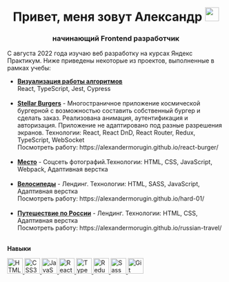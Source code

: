 <h1 align="center">Привет, меня зовут Александр <img src="https://github.com/blackcater/blackcater/raw/main/images/Hi.gif" height="32"/></h1>
<h3 align="center">начинающий Frontend разработчик</h3>

<p>С августа 2022 года изучаю веб разработку на курсах Яндекс Практикум. Ниже приведены некоторые из проектов, выполненные в рамках учебы:
  <ul>
    <li><b><a href="https://github.com/AlexanderMorugin/algososh-project">Визуализация работы алгоритмов</a></b><br>React, TypeScript, Jest, Cypress<br><br></li>
    <li><b><a href="https://github.com/AlexanderMorugin/russian-travel">Stellar Burgers</a></b> - Многостраничное приложение космической бургерной с возможностью составить собственный бургер и сделать заказ. Реализована анимация, аутентификация и авторизация. Приложение не адаптировано под разные разрешения экранов. Технологии: React, React DnD, React Router, Redux, TypeScript, WebSocket<br>Посмотреть работу: https://alexandermorugin.github.io/react-burger/<br><br></li>    
    <li><b><a href="https://github.com/AlexanderMorugin/mesto-project">Место</a></b> - Соцсеть фотографий.Технологии: HTML, CSS, JavaScript, Webpack, Адаптивная верстка<br><br></li>
    <li><b><a href="https://github.com/AlexanderMorugin/hard-01">Велосипеды</a></b> - Лендинг. Технологии: HTML, SASS, JavaScript, Адаптивная верстка<br>Посмотреть работу: https://alexandermorugin.github.io/hard-01/<br><br></li>
    <li><b><a href="https://github.com/AlexanderMorugin/russian-travel">Путешествие по России</a></b> - Лендинг. Технологии: HTML, CSS, Адаптивная верстка<br>Посмотреть работу: https://alexandermorugin.github.io/russian-travel/<br><br></li>
  </ul>
</p>

<b>Навыки</b>

<p align="left">
  <a href="https://developer.mozilla.org/en-US/docs/Glossary/HTML5" target="_blank" rel="noreferrer">
    <img src="https://cdn.jsdelivr.net/gh/devicons/devicon/icons/html5/html5-original.svg" width="36" height="36" alt="HTML5" />
  </a>
  <a href="https://www.w3.org/TR/CSS/#css" target="_blank" rel="noreferrer">
    <img src="https://cdn.jsdelivr.net/gh/devicons/devicon/icons/css3/css3-original.svg" width="36" height="36" alt="CSS3" />
  </a>
  <a href="https://developer.mozilla.org/en-US/docs/Web/JavaScript" target="_blank" rel="noreferrer">
    <img src="https://cdn.jsdelivr.net/gh/devicons/devicon/icons/javascript/javascript-original.svg" width="36" height="36" alt="JavaScript" />
  </a>
  <a href="https://reactjs.org/" target="_blank" rel="noreferrer">
    <img src="https://cdn.jsdelivr.net/gh/devicons/devicon/icons/react/react-original.svg" width="36" height="36" alt="React" />
  </a>
  <a href="https://www.typescriptlang.org/" target="_blank" rel="noreferrer">
    <img src="https://cdn.jsdelivr.net/gh/devicons/devicon/icons/typescript/typescript-original.svg" width="36" height="36" alt="TypeScript" />
  </a>
  <a href="https://redux.js.org/" target="_blank" rel="noreferrer">
    <img src="https://cdn.jsdelivr.net/gh/devicons/devicon/icons/redux/redux-original.svg" width="36" height="36" alt="Redux" />
  </a>
  <a href="https://sass-lang.com/" target="_blank" rel="noreferrer">
    <img src="https://cdn.jsdelivr.net/gh/devicons/devicon/icons/sass/sass-original.svg" width="36" height="36" alt="Sass" />
  </a>
  <a href="https://git-scm.com/" target="_blank" rel="noreferrer">
    <img src="https://cdn.jsdelivr.net/gh/devicons/devicon/icons/git/git-original.svg" width="36" height="36" alt="Git" />
  </a>
</p>
